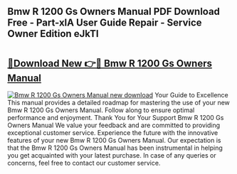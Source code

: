 ## Bmw R 1200 Gs Owners Manual PDF Download Free - Part-xlA User Guide Repair - Service Owner Edition eJkTI

# <h2><a href="http://bc84773.oget.top/?id=Bmw+R+1200+Gs+Owners+Manual">🔗Download New 👉🔴 Bmw R 1200 Gs Owners Manual</a></h2>

[![Bmw R 1200 Gs Owners Manual new download](https://i.imgur.com/5g1atiW.png)](http://bc84773.oget.top/?id=Bmw+R+1200+Gs+Owners+Manual)
Your Guide to Excellence This manual provides a detailed roadmap for mastering the use of your new Bmw R 1200 Gs Owners Manual. Follow along to ensure optimal performance and enjoyment. Thank You for Your Support Bmw R 1200 Gs Owners Manual We value your feedback and are committed to providing exceptional customer service. Experience the future with the innovative features of your new Bmw R 1200 Gs Owners Manual. Our expectation is that the Bmw R 1200 Gs Owners Manual has been instrumental in helping you get acquainted with your latest purchase. In case of any queries or concerns, feel free to contact our customer service.

